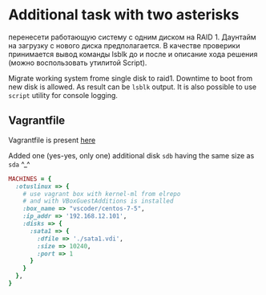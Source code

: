 # Additional task with two asterisks

перенесети работающую систему с одним диском на RAID 1. Даунтайм на загрузку с нового диска предполагается. В качестве проверики принимается вывод команды lsblk до и после и описание хода решения (можно воспользовать утилитой Script).

Migrate working system frome single disk to raid1. Downtime to boot from new disk is allowed. As result can be `lsblk` output. It is also possible to use `script` utility for console logging.

## Vagrantfile

Vagrantfile is present [here](./Vagrantfile)

Added one (yes-yes, only one) additional disk `sdb` having the same size as `sda` ^_^
```ruby
MACHINES = {
  :otuslinux => {
    # use vagrant box with kernel-ml from elrepo
    # and with VBoxGuestAdditions is installed
    :box_name => "vscoder/centos-7-5",
    :ip_addr => '192.168.12.101',
    :disks => {
      :sata1 => {
        :dfile => './sata1.vdi',
        :size => 10240,
        :port => 1
      }
    }
  },
}
```
